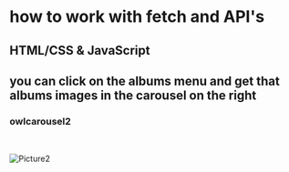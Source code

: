 # how to work with fetch and API's
## HTML/CSS & JavaScript
## you can click on the albums menu and get that albums images in the carousel on the right
### owlcarousel2

<br>

![Picture2](https://github.com/KamyarGanjian/Gallery-API-project-JS/assets/145255798/eb8f02e0-96b5-4f54-97f7-1c2c31349304)
